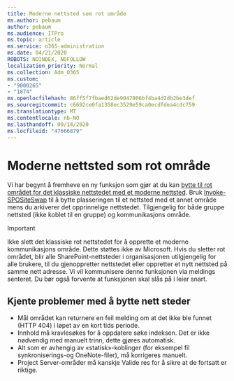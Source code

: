 ```yaml
---
title: Moderne nettsted som rot område
ms.author: pebaum
author: pebaum
ms.audience: ITPro
ms.topic: article
ms.service: o365-administration
ms.date: 04/21/2020
ROBOTS: NOINDEX, NOFOLLOW
localization_priority: Normal
ms.collection: Adm_O365
ms.custom:
- "9000265"
- "1874"
ms.openlocfilehash: 86ff5f7fbaed62de9047006bf4ba4d2db2be3def
ms.sourcegitcommit: c6692ce0fa1358ec3529e59ca0ecdfdea4cdc759
ms.translationtype: MT
ms.contentlocale: nb-NO
ms.lasthandoff: 09/14/2020
ms.locfileid: "47666879"
---
```

# <a name="modern-site-as-root-site"></a>Moderne nettsted som rot område

Vi har begynt å fremheve en ny funksjon som gjør at du kan [bytte til rot området for det klassiske nettstedet med et moderne nettsted](https://docs.microsoft.com/sharepoint/modern-root-site). Bruk [Invoke-SPOSiteSwap](https://docs.microsoft.com/powershell/module/sharepoint-online/invoke-spositeswap?view=sharepoint-ps) til å bytte plasseringen til et nettsted med et annet område mens du arkiverer det opprinnelige nettstedet. Tilgjengelig for både gruppe nettsted (ikke koblet til en gruppe) og kommunikasjons område.

>[!Important]
> Ikke slett det klassiske rot nettstedet for å opprette et moderne kommunikasjons område. Dette støttes ikke av Microsoft. Hvis du sletter rot området, blir alle SharePoint-nettsteder i organisasjonen utilgjengelig for alle brukere, til du gjenoppretter nettstedet eller oppretter et nytt nettsted på samme nett adresse. Vi vil kommunisere denne funksjonen via meldings senteret. Du bør også forvente at funksjonen skal slås på i leier snart.

## <a name="known-issues-with-swapping-sites"></a>Kjente problemer med å bytte nett steder
- Mål området kan returnere en feil melding om at det ikke ble funnet (HTTP 404) i løpet av en kort tids periode.
- Innhold må kravlesøkes for å oppdatere søke indeksen. Det er ikke nødvendig med manuelt trinn, dette gjøres automatisk.
- Alt som er avhengig av «statisk»-koblinger (for eksempel fil synkroniserings-og OneNote-filer), må korrigeres manuelt.
- Project Server-områder må kanskje Valide res for å sikre at de fortsatt er riktige. 
